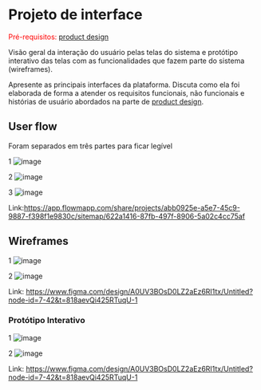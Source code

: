 
# Projeto de interface

<span style="color:red">Pré-requisitos: <a href="03-Product-design.md"> product design</a></span>

 Visão geral da interação do usuário pelas telas do sistema e protótipo interativo das telas com as funcionalidades que fazem parte do sistema (wireframes).

 Apresente as principais interfaces da plataforma. Discuta como ela foi elaborada de forma a atender os requisitos funcionais, não funcionais e histórias de usuário abordados na parte de <a href="03-Product-design.md"> product design</a></span>.

 ## User flow

Foram separados em três partes para ficar legível

1
![image](https://github.com/user-attachments/assets/acfc9f1c-341f-4f04-8845-6da87b5e839d)

2
![image](https://github.com/user-attachments/assets/46ea4de2-14cc-4cfd-99bc-1d84508f2b79)

3
![image](https://github.com/user-attachments/assets/cf305b9f-9098-47d5-8897-919ae55f31d0)

Link:https://app.flowmapp.com/share/projects/abb0925e-a5e7-45c9-9887-f398f1e9830c/sitemap/622a1416-87fb-497f-8906-5a02c4cc75af

## Wireframes

1
![image](https://github.com/user-attachments/assets/d88950e4-7be5-4bde-b767-db36025eed18)

2
![image](https://github.com/user-attachments/assets/b52ba263-b1b4-45d5-92ba-cedcd1d860ca)

Link: https://www.figma.com/design/A0UV3BOsD0LZ2aEz6RI1tx/Untitled?node-id=7-42&t=818aevQi425RTuqU-1

### Protótipo Interativo

1
![image](https://github.com/user-attachments/assets/227e1ec5-086f-4ea7-95a0-9b0faf4416f6)

2
![image](https://github.com/user-attachments/assets/954359b4-77ec-4cac-84aa-1200942f8fa1)

Link: https://www.figma.com/design/A0UV3BOsD0LZ2aEz6RI1tx/Untitled?node-id=7-42&t=818aevQi425RTuqU-1

